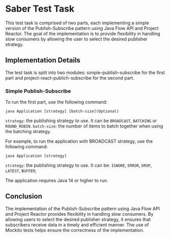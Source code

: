 # Saber Test Task

This test task is comprised of two parts, each implementing a simple version of the Publish-Subscribe pattern using Java Flow API and Project Reactor. The goal of the implementation is to provide flexibility in handling slow consumers by allowing the user to select the desired publisher strategy.

## Implementation Details

The test task is split into two modules: simple-publish-subscribe for the first part and project-react-publich-subscribe for the second part.

### Simple Publish-Subscribe
To run the first part, use the following command:

 ```
 java Application [strategy] [batch-size](Optional)
 ```

`strategy`: the publishing strategy to use. It can be `BROADCAST`, `BATCHING` or `ROUND_ROBIN`.
`batch-size`: the number of items to batch together when using the batching strategy.

For example, to run the application with BROADCAST strategy, use the following command:

```
java Application [strategy]
```

`strategy`: the publishing strategy to use. It can be: `IGNORE`, `ERROR`, `DROP`, `LATEST`, `BUFFER`;

The application requires Java 14 or higher to run.

## Conclusion

The implementation of the Publish-Subscribe pattern using Java Flow API and Project Reactor provides flexibility in handling slow consumers. By allowing users to select the desired publisher strategy, it ensures that subscribers receive data in a timely and efficient manner. The use of Mockito tests helps ensure the correctness of the implementation.
